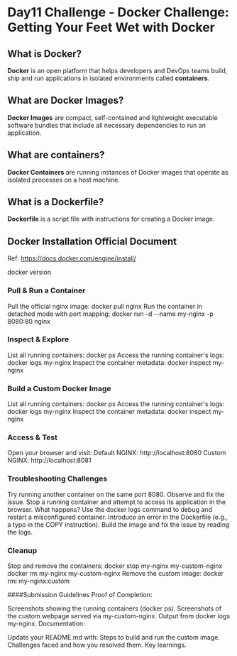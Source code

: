 # Day11 Challenge - Docker Challenge: Getting Your Feet Wet with Docker

## What is Docker?
**Docker** is an open platform that helps developers and DevOps teams build, ship and run applications in isolated environments called **containers**.

## What are Docker Images?
**Docker Images** are compact, self-contained and lightweight executable software bundles that include all necessary dependencies to run an application.

## What are containers?
**Docker Containers** are running instances of Docker images that operate as isolated processes on a host machine.

## What is a Dockerfile?
**Dockerfile** is a script file with instructions for creating a Docker image.

## Docker Installation Official Document
Ref: https://docs.docker.com/engine/install/

docker version

### Pull & Run a Container

Pull the official nginx image:
docker pull nginx
Run the container in detached mode with port mapping:
docker run -d --name my-nginx -p 8080:80 nginx

### Inspect & Explore

List all running containers:
docker ps
Access the running container's logs:
docker logs my-nginx
Inspect the container metadata:
docker inspect my-nginx

### Build a Custom Docker Image

List all running containers:
docker ps
Access the running container's logs:
docker logs my-nginx
Inspect the container metadata:
docker inspect my-nginx

### Access & Test

Open your browser and visit:
Default NGINX: http://localhost:8080
Custom NGINX: http://localhost:8081

### Troubleshooting Challenges

Try running another container on the same port 8080. Observe and fix the issue.
Stop a running container and attempt to access its application in the browser. What happens?
Use the docker logs command to debug and restart a misconfigured container.
Introduce an error in the Dockerfile (e.g., a typo in the COPY instruction). Build the image and fix the issue by reading the logs.

### Cleanup

Stop and remove the containers:
docker stop my-nginx my-custom-nginx
docker rm my-nginx my-custom-nginx 
Remove the custom image:
docker rmi my-nginx:custom






####Submission Guidelines
Proof of Completion:

Screenshots showing the running containers (docker ps).
Screenshots of the custom webpage served via my-custom-nginx.
Output from docker logs my-nginx.
Documentation:

Update your README.md with:
Steps to build and run the custom image.
Challenges faced and how you resolved them.
Key learnings.

